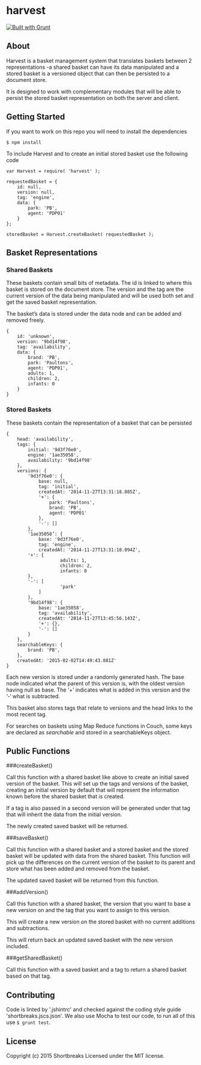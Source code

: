 # harvest

[![Built with Grunt](https://cdn.gruntjs.com/builtwith.png)](http://gruntjs.com/)

## About

Harvest is a basket management system that translates baskets between 2 representations -a shared basket can have its data manipulated and a stored basket is a versioned object that can then be persisted to a document store.

It is designed to work with complementary modules that will be able to persist the stored basket representation on both the server and client.

## Getting Started

If you want to work on this repo you will need to install the dependencies
```
$ npm install
```

To include Harvest and to create an initial stored basket use the following code

```
var Harvest = require( 'harvest' );

requestedBasket = {
	id: null,
	version: null,
	tag: 'engine',
	data: {
		park: 'PB',
		agent: 'PDP01'
	}
};

storedBasket = Harvest.createBasket( requestedBasket );
```

## Basket Representations

### Shared Baskets

These baskets contain small bits of metadata. The id is linked to where this basket is stored on the document store. The version and the tag are the current version of the data being manipulated and will be used both set and get the saved basket representation.

The basket’s data is stored under the data node and can be added and removed freely.

```
{
	id: 'unknown',
	version: '9bd14f98',
	tag: 'availability',
	data: {
		brand: 'PB',
		park: 'Paultons',
		agent: 'PDP01',
		adults: 1,
		children: 2,
		infants: 0
	}
}
```

### Stored Baskets

These baskets contain the representation of a basket that can be persisted 

```
{
	head: 'availability',
	tags: {
		initial: '9d3f76e0',
		engine: '1ae35058',
		availability: '9bd14f98'
	},
	versions: {
		'9d3f76e0': {
			base: null,
			tag: 'initial',
			createdAt: '2014-11-27T13:31:18.085Z',
			'+': {
				park: 'Paultons',
				brand: 'PB',
				agent: 'PDP01'
			},
			'-': []
		},
		'1ae35058’: {
			base: '9d3f76e0',
			tag: 'engine',
			createdAt: '2014-11-27T13:31:18.094Z',
		'+': {
					adults: 1,
					children: 2,
					infants: 0
		},
		'-': [
					'park'
			]
		},
		'9bd14f98': {
			base: '1ae35058',
			tag: 'availability',
			createdAt: '2014-11-27T13:45:56.143Z',
			'+': {},
			'-': []
		}
	},
	searchableKeys: {
		brand: 'PB',
	},
	createdAt: '2015-02-02T14:49:43.881Z'
}
```

Each new version is stored under a randomly generated hash. The base node indicated what the parent of this version is, with the oldest version having null as base. The ‘+’ indicates what is added in this version and the ‘-‘ what is subtracted.

This basket also stores tags that relate to versions and the head links to the most recent tag.

For searches on baskets using Map Reduce functions in Couch, some keys are declared as _searchable_ and stored in a searchableKeys object.

## Public Functions

###createBasket()

Call this function with a shared basket like above to create an initial saved version of the basket. This will set up the tags and versions of the basket, creating an initial version by default that will represent the information known before the shared basket that is created.

If a tag is also passed in a second version will be generated under that tag that will inherit the data from the initial version.

The newly created saved basket will be returned.

###saveBasket()

Call this function with a shared basket and a stored basket and the stored basket will be updated with data from the shared basket. This function will pick up the differences on the current version of the basket to its parent and store what has been added and removed from the basket.

The updated saved basket will be returned from this function.

###addVersion()

Call this function with a shared basket, the version that you want to base a new version on and the tag that you want to assign to this version.

This will create a new version on the stored basket with no current additions and subtractions.

This will return back an updated saved basket with the new version included.

###getSharedBasket()

Call this function with a saved basket and a tag to return a shared basket based on that tag.

## Contributing

Code is linted by '.jshintrc' and checked against the coding style guide 'shortbreaks.jscs.json'. We also use Mocha to test our code, to run all of this use ` $ grunt test `.

## License
Copyright (c) 2015 Shortbreaks
Licensed under the MIT license.
